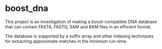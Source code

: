 # boost_dna 

This project is an investigation of making a boost-compatible DNA
database that can contain FASTA, FASTQ, SAM and BAM files in an efficient
format.

The database is supported by a suffix array and other indexing techniques
for extracting approximate matches in the minimum run-time.


